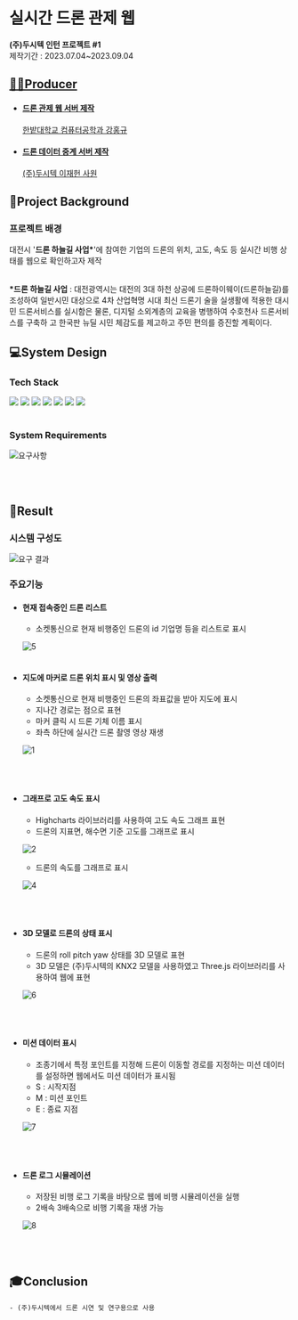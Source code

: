 # 실시간 드론 관제 웹
**(주)두시텍 인턴 프로젝트 #1**
<br>
제작기간 : 2023.07.04~2023.09.04

## <u>👨‍🔧Producer
- #### 드론 관제 웹 서버 제작
	한밭대학교 컴퓨터공학과 강홍규
- #### 드론 데이터 중계 서버 제작
	(주)두시텍 이재헌 사원
	

## </u> 🧐Project Background
<h3>프로젝트 배경</h3>
  대전시 '<strong>드론 하늘길 사업*</strong>'에 참여한 기업의 드론의 위치, 고도, 속도 등 실시간 비행 상태를 웹으로 확인하고자 제작
  <br>
  <br>

   <strong>*드론 하늘길 사업</strong> : 대전광역시는 대전의 3대 하천 상공에 드론하이웨이(드론하늘길)를 조성하여 일반시민 대상으로 4차 산업혁명 시대 최신 드론기
술을 실생활에 적용한 대시민 드론서비스를 실시함은 물론, 디지털 소외계층의 교육을 병행하여 수호천사 드론서비스를 구축하
고 한국판 뉴딜 시민 체감도를 제고하고 주민 편의를 증진할 계획이다.

  
## 💻System Design

<h3> Tech Stack </h3>
<div align="left">
	<img src="https://img.shields.io/badge/Java-007396?style=flat&logo=Conda-Forge&logoColor=white" />
	<img src="https://img.shields.io/badge/Python-3776AB?style=flat&logo=Python&logoColor=white">
	<img src="https://img.shields.io/badge/Spring-6DB33F?style=flat&logo=Spring&logoColor=white" />
	<img src="https://img.shields.io/badge/Gradle-02303A?style=flat&logo=gradle&logoColor=white" />
  <img src="https://img.shields.io/badge/Intellij%20IDE-000000?style=flat&logo=intellijidea&logoColor=white" />
	<img src="https://img.shields.io/badge/Tomcat-F8DC75?style=flat&logo=ApacheTomcat&logoColor=white" />
	<img src="https://img.shields.io/badge/GitHub-181717?style=flat&logo=GitHub&logoColor=white" />
</div>
<br>

### System Requirements
   
![요구사항](https://github.com/hk1776/droneInfo/assets/77769783/2c852ebc-18cd-436f-8712-b2b42f97ee24)

<br><br>
## 📲Result
   ### 시스템 구성도
![요구 결과](https://github.com/hk1776/droneInfo/assets/77769783/10cf44f3-8e62-4068-9d68-470b8302577d)

   ### 주요기능
   - #### 현재 접속중인 드론 리스트
      - 소켓통신으로 현재 비행중인 드론의 id 기업명 등을 리스트로 표시<br>
     
       ![5](https://github.com/hk1776/droneInfo/assets/77769783/8bfeca32-aebb-4dfa-a885-d8201a0c2812)
<br><br>

   - #### 지도에 마커로 드론 위치 표시 및 영상 출력
      - 소켓통신으로 현재 비행중인 드론의 좌표값을 받아 지도에 표시
      - 지나간 경로는 점으로 표현
      - 마커 클릭 시 드론 기체 이름 표시
      - 좌측 하단에 실시간 드론 촬영 영상 재생 <br>
      
      ![1](https://github.com/hk1776/droneInfo/assets/77769783/f935a7e5-4ca9-4bfe-b2f6-2ba86a9a6716)

<br><br>
     
   - #### 그래프로 고도 속도 표시

      - Highcharts 라이브러리를 사용하여 고도 속도 그래프 표현
      - 드론의 지표면, 해수면 기준 고도를 그래프로 표시
   
      ![2](https://github.com/hk1776/droneInfo/assets/77769783/3cfb6eec-5458-491b-a774-42751c702c1d)

      - 드론의 속도를 그래프로 표시
   
      ![4](https://github.com/hk1776/droneInfo/assets/77769783/fd5d855a-eb41-4d6f-9e20-d62d1a980237)



<br><br>


   - #### 3D 모델로 드론의 상태 표시
      - 드론의 roll pitch yaw 상태를 3D 모델로 표현
      - 3D 모델은 (주)두시텍의 KNX2 모델을 사용하였고 Three.js 라이브러리를 사용하여 웹에 표현 <br>

   
      ![6](https://github.com/hk1776/droneInfo/assets/77769783/47d66bdd-4e55-4660-b339-4a65dcab0f8a)



<br><br>

  - #### 미션 데이터 표시
      - 조종기에서 특정 포인트를 지정해 드론이 이동할 경로를 지정하는 미션 데이터를 설정하면 웹에서도 미션 데이터가 표시됨
      - S : 시작지점
      - M : 미션 포인트
      - E : 종료 지점 <br>
         
      ![7](https://github.com/hk1776/droneInfo/assets/77769783/6cf2e03e-a9df-4396-a0dd-a598ff8ad723)


<br><br>

  - #### 드론 로그 시뮬레이션
      - 저장된 비행 로그 기록을 바탕으로 웹에 비행 시뮬레이션을 실행
      - 2배속 3배속으로 비행 기록을 재생 가능 <br>
         
      ![8](https://github.com/hk1776/droneInfo/assets/77769783/78d9f4d9-f645-4835-a744-fd2be78d9af4)
    
  
<br><br>
   
  ## 🎓Conclusion
	- (주)두시텍에서 드론 시연 및 연구용으로 사용 
 	
